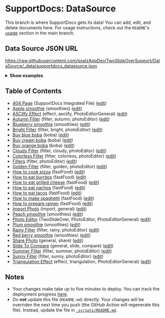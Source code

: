 # SupportDocs: DataSource
This branch is where SupportDocs gets its data! You can add, edit, and delete documents here. For usage instructions, check out the `README`'s [usage](https://github.com/aheze/SupportDocs#using-the-github-repository) section in the main branch.

## Data Source JSON URL
<a href="https://raw.githubusercontent.com/psalzAppDev/TwoSlideOverSupport/DataSource/_data/supportdocs_datasource.json">https://raw.githubusercontent.com/psalzAppDev/TwoSlideOverSupport/DataSource/_data/supportdocs_datasource.json</a>

<details markdown="1">
<summary><strong>Show examples</strong></summary>

<hr>

### SwiftUI
```swift
struct SwiftUIExampleView_MinimalCode: View {
    let dataSource = URL(string: "https://raw.githubusercontent.com/psalzAppDev/TwoSlideOverSupport/DataSource/_data/supportdocs_datasource.json")!
    @State var supportDocsPresented = false
    
    var body: some View {
        Button("Present SupportDocs from SwiftUI!") { supportDocsPresented = true }
        .sheet(isPresented: $supportDocsPresented, content: {
            SupportDocsView(dataSource: dataSource, isPresented: $supportDocsPresented)
        })
    }
}
```

### UIKit
```swift
class UIKitExampleController_MinimalCode: UIViewController {
    /**
    Connect this inside the storyboard.
    
    This is just for demo purposes, so it's not connected yet.
    */
    @IBAction func presentButtonPressed(_ sender: Any) {
        let dataSource = URL(string: "https://raw.githubusercontent.com/psalzAppDev/TwoSlideOverSupport/DataSource/_data/supportdocs_datasource.json")!
    
        let supportDocsViewController = SupportDocsViewController(dataSource: dataSource)
        self.present(supportDocsViewController, animated: true, completion: nil)
    }
}
```

<hr>

</details>

## Table of Contents
- [404 Page](https://psalzAppDev.github.io/TwoSlideOverSupport/404) (SupportDocs Integrated File) ([edit](https://github.com/psalzAppDev/TwoSlideOverSupport/edit/DataSource/TwoSlideOverSupport/404.md))
- [Apple smoothie](https://psalzAppDev.github.io/TwoSlideOverSupport/Sample-Smoothies/Apple) (smoothies) ([edit](https://github.com/psalzAppDev/TwoSlideOverSupport/edit/DataSource/Sample-Smoothies/Apple.md))
- [ASCIIfy Effect](https://psalzAppDev.github.io/TwoSlideOverSupport/PhotoEditor/Effect_ASCIIfy) (effect, asciify, PhotoEditorGeneral) ([edit](https://github.com/psalzAppDev/TwoSlideOverSupport/edit/DataSource/PhotoEditor/Effect_ASCIIfy.md))
- [Autumn Filter](https://psalzAppDev.github.io/TwoSlideOverSupport/PhotoEditor_Filters/filter_autumn) (filter, autumn, photoEditor) ([edit](https://github.com/psalzAppDev/TwoSlideOverSupport/edit/DataSource/PhotoEditor_Filters/filter_autumn.md))
- [Blueberry smoothie](https://psalzAppDev.github.io/TwoSlideOverSupport/Sample-Smoothies/Blueberry) (smoothies) ([edit](https://github.com/psalzAppDev/TwoSlideOverSupport/edit/DataSource/Sample-Smoothies/Blueberry.md))
- [Bright Filter](https://psalzAppDev.github.io/TwoSlideOverSupport/PhotoEditor_Filters/filters_bright) (filter, bright, photoEditor) ([edit](https://github.com/psalzAppDev/TwoSlideOverSupport/edit/DataSource/PhotoEditor_Filters/filters_bright.md))
- [Buy blue boba](https://psalzAppDev.github.io/TwoSlideOverSupport/Sample-Boba/BuyBlueBoba) (boba) ([edit](https://github.com/psalzAppDev/TwoSlideOverSupport/edit/DataSource/Sample-Boba/BuyBlueBoba.md))
- [Buy cream boba](https://psalzAppDev.github.io/TwoSlideOverSupport/Sample-Boba/BuyCreamBoba) (boba) ([edit](https://github.com/psalzAppDev/TwoSlideOverSupport/edit/DataSource/Sample-Boba/BuyCreamBoba.md))
- [Buy orange boba](https://psalzAppDev.github.io/TwoSlideOverSupport/Sample-Boba/BuyOrangeBoba) (boba) ([edit](https://github.com/psalzAppDev/TwoSlideOverSupport/edit/DataSource/Sample-Boba/BuyOrangeBoba.md))
- [Cloudy Filter](https://psalzAppDev.github.io/TwoSlideOverSupport/PhotoEditor_Filters/filter_cloudy) (filter, cloudy, photoEditor) ([edit](https://github.com/psalzAppDev/TwoSlideOverSupport/edit/DataSource/PhotoEditor_Filters/filter_cloudy.md))
- [Colorless Filter](https://psalzAppDev.github.io/TwoSlideOverSupport/PhotoEditor_Filters/filter_colorless) (filter, colorless, photoEditor) ([edit](https://github.com/psalzAppDev/TwoSlideOverSupport/edit/DataSource/PhotoEditor_Filters/filter_colorless.md))
- [Filters](https://psalzAppDev.github.io/TwoSlideOverSupport/PhotoEditor_Filters/filters_general) (filter, photoEditor) ([edit](https://github.com/psalzAppDev/TwoSlideOverSupport/edit/DataSource/PhotoEditor_Filters/filters_general.md))
- [Golden Filter](https://psalzAppDev.github.io/TwoSlideOverSupport/PhotoEditor_Filters/filter_golden) (filter, golden, photoEditor) ([edit](https://github.com/psalzAppDev/TwoSlideOverSupport/edit/DataSource/PhotoEditor_Filters/filter_golden.md))
- [How to cook pizza](https://psalzAppDev.github.io/TwoSlideOverSupport/Sample-FastFood/HowToCookPizza) (fastFood) ([edit](https://github.com/psalzAppDev/TwoSlideOverSupport/edit/DataSource/Sample-FastFood/HowToCookPizza.md))
- [How to eat burritos](https://psalzAppDev.github.io/TwoSlideOverSupport/Sample-FastFood/HowToEatBurritos) (fastFood) ([edit](https://github.com/psalzAppDev/TwoSlideOverSupport/edit/DataSource/Sample-FastFood/HowToEatBurritos.md))
- [How to eat grilled cheese](https://psalzAppDev.github.io/TwoSlideOverSupport/Sample-FastFood/HowToEatGrilledCheese) (fastFood) ([edit](https://github.com/psalzAppDev/TwoSlideOverSupport/edit/DataSource/Sample-FastFood/HowToEatGrilledCheese.md))
- [How to eat nachos](https://psalzAppDev.github.io/TwoSlideOverSupport/Sample-FastFood/HowToEatNachos) (fastFood) ([edit](https://github.com/psalzAppDev/TwoSlideOverSupport/edit/DataSource/Sample-FastFood/HowToEatNachos.md))
- [How to eat tacos](https://psalzAppDev.github.io/TwoSlideOverSupport/Sample-FastFood/HowToEatTacos) (fastFood) ([edit](https://github.com/psalzAppDev/TwoSlideOverSupport/edit/DataSource/Sample-FastFood/HowToEatTacos.md))
- [How to make spaghetti](https://psalzAppDev.github.io/TwoSlideOverSupport/Sample-FastFood/HowToMakeSpaghetti) (fastFood) ([edit](https://github.com/psalzAppDev/TwoSlideOverSupport/edit/DataSource/Sample-FastFood/HowToMakeSpaghetti.md))
- [How to prepare ramen](https://psalzAppDev.github.io/TwoSlideOverSupport/Sample-FastFood/HowToPrepareRamen) (fastFood) ([edit](https://github.com/psalzAppDev/TwoSlideOverSupport/edit/DataSource/Sample-FastFood/HowToPrepareRamen.md))
- [Import Photo](https://psalzAppDev.github.io/TwoSlideOverSupport/General/ImportPhoto) (import, general) ([edit](https://github.com/psalzAppDev/TwoSlideOverSupport/edit/DataSource/General/ImportPhoto.md))
- [Peach smoothie](https://psalzAppDev.github.io/TwoSlideOverSupport/Sample-Smoothies/Peach) (smoothies) ([edit](https://github.com/psalzAppDev/TwoSlideOverSupport/edit/DataSource/Sample-Smoothies/Peach.md))
- [Photo Editor](https://psalzAppDev.github.io/TwoSlideOverSupport/PhotoEditor/PhotoEditor_Overview) (TwoSlideOver, PhotoEditor, PhotoEditorGeneral) ([edit](https://github.com/psalzAppDev/TwoSlideOverSupport/edit/DataSource/PhotoEditor/PhotoEditor_Overview.md))
- [Plum smoothie](https://psalzAppDev.github.io/TwoSlideOverSupport/Sample-Smoothies/Plum) (smoothies) ([edit](https://github.com/psalzAppDev/TwoSlideOverSupport/edit/DataSource/Sample-Smoothies/Plum.md))
- [Rainy Filter](https://psalzAppDev.github.io/TwoSlideOverSupport/PhotoEditor_Filters/filter_rainy) (filter, rainy, photoEditor) ([edit](https://github.com/psalzAppDev/TwoSlideOverSupport/edit/DataSource/PhotoEditor_Filters/filter_rainy.md))
- [Red berry smoothie](https://psalzAppDev.github.io/TwoSlideOverSupport/Sample-Smoothies/RedBerries) (smoothies) ([edit](https://github.com/psalzAppDev/TwoSlideOverSupport/edit/DataSource/Sample-Smoothies/RedBerries.md))
- [Share Photo](https://psalzAppDev.github.io/TwoSlideOverSupport/General/SharePhoto) (general, share) ([edit](https://github.com/psalzAppDev/TwoSlideOverSupport/edit/DataSource/General/SharePhoto.md))
- [Slide To Compare](https://psalzAppDev.github.io/TwoSlideOverSupport/General/SlideToCompare) (general, slide, compare) ([edit](https://github.com/psalzAppDev/TwoSlideOverSupport/edit/DataSource/General/SlideToCompare.md))
- [Summer Filter](https://psalzAppDev.github.io/TwoSlideOverSupport/PhotoEditor_Filters/filters_summer) (filter, summer, photoEditor) ([edit](https://github.com/psalzAppDev/TwoSlideOverSupport/edit/DataSource/PhotoEditor_Filters/filters_summer.md))
- [Sunny Filter](https://psalzAppDev.github.io/TwoSlideOverSupport/PhotoEditor_Filters/filter_sunny) (filter, sunny, photoEditor) ([edit](https://github.com/psalzAppDev/TwoSlideOverSupport/edit/DataSource/PhotoEditor_Filters/filter_sunny.md))
- [Triangulation Effect](https://psalzAppDev.github.io/TwoSlideOverSupport/PhotoEditor/Effect_Triangulation) (effect, triangulation, PhotoEditorGeneral) ([edit](https://github.com/psalzAppDev/TwoSlideOverSupport/edit/DataSource/PhotoEditor/Effect_Triangulation.md))


## Notes
- Your changes make take up to five minutes to deploy. You can track the deployment progress [here](https://github.com/psalzAppDev/TwoSlideOverSupport/deployments/activity_log?environment=github-pages).
- Do **not** update this file (`README.md`) directly. Your changes will be overriden the next time you push (the GitHub Action will regenerate this file). Instead, update the file in [`_scripts/README.md`](https://github.com/psalzAppDev/TwoSlideOverSupport/edit/DataSource/_scripts/README.md). 